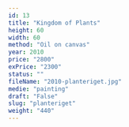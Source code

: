```yaml
---
id: 13
title: "Kingdom of Plants"
height: 60
width: 60
method: "Oil on canvas"
year: 2010
price: "2800"
exPrice: "2300"
status: ""
fileName: "2010-planteriget.jpg"
medie: "painting"
draft: "False"
slug: "planteriget"
weight: "440"
---
```

